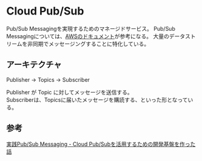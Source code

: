 # Cloud Pub/Sub

Pub/Sub Messagingを実現するためのマネージドサービス。 
Pub/Sub Messagingについては、[AWSのドキュメント](https://aws.amazon.com/jp/pub-sub-messaging/)が参考になる。
大量のデータストリームを非同期でメッセージングすることに特化している。  

## アーキテクチャ

Publisher -> Topics -> Subscriber

Publisher が Topic に対してメッセージを送信する。  
Subscriberは、Topicsに届いたメッセージを購読する、といった形となっている。

## 参考
[実践Pub/Sub Messaging - Cloud Pub/Subを活用するための開発基盤を作った話](https://www.wantedly.com/companies/wantedly/post_articles/307850#_=_)